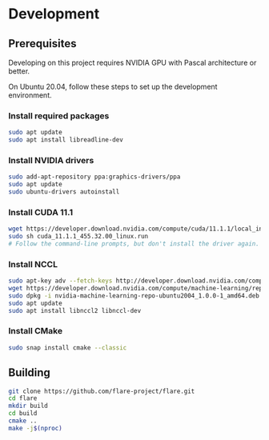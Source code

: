 # Development

## Prerequisites

Developing on this project requires NVIDIA GPU with Pascal architecture or better.

On Ubuntu 20.04, follow these steps to set up the development environment.

### Install required packages
```bash
sudo apt update
sudo apt install libreadline-dev
```

### Install NVIDIA drivers
```bash
sudo add-apt-repository ppa:graphics-drivers/ppa
sudo apt update
sudo ubuntu-drivers autoinstall
```

### Install CUDA 11.1
```bash
wget https://developer.download.nvidia.com/compute/cuda/11.1.1/local_installers/cuda_11.1.1_455.32.00_linux.run
sudo sh cuda_11.1.1_455.32.00_linux.run
# Follow the command-line prompts, but don't install the driver again.
```

### Install NCCL
```bash
sudo apt-key adv --fetch-keys http://developer.download.nvidia.com/compute/machine-learning/repos/ubuntu1804/x86_64/7fa2af80.pub
wget https://developer.download.nvidia.com/compute/machine-learning/repos/ubuntu2004/x86_64/nvidia-machine-learning-repo-ubuntu2004_1.0.0-1_amd64.deb
sudo dpkg -i nvidia-machine-learning-repo-ubuntu2004_1.0.0-1_amd64.deb
sudo apt update
sudo apt install libnccl2 libnccl-dev
```

### Install CMake
```bash
sudo snap install cmake --classic
```

## Building
```bash
git clone https://github.com/flare-project/flare.git
cd flare
mkdir build
cd build
cmake ..
make -j$(nproc)
```

